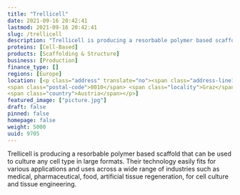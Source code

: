 ```yaml
---
title: "Trellicell"
date: 2021-09-16 20:42:41
lastmod: 2021-09-16 20:42:41
slug: /trellicell
description: "Trellicell is producing a resorbable polymer based scaffold that can be used to culture any cell type in large formats. Their technology easily fits for various applications and uses across a wide range of industries such as medical, pharmaceutical, food, artificial tissue regeneration, for cell culture and tissue engineering."
proteins: [Cell-Based]
products: [Scaffolding & Structure]
business: [Production]
finance_type: []
regions: [Europe]
location: [<p class="address" translate="no"><span class="address-line1">Herrengasse</span><br>
<span class="postal-code">8010</span> <span class="locality">Graz</span><br>
<span class="country">Austria</span></p>]
featured_image: ["picture.jpg"]
draft: false
pinned: false
homepage: false
weight: 5000
uuid: 9705
---
```

<p>Trellicell is producing a resorbable polymer based scaffold that can be used to culture any cell type in large formats. Their technology easily fits for various applications and uses across a wide range of industries such as medical, pharmaceutical, food, artificial tissue regeneration, for cell culture and tissue engineering.</p>
